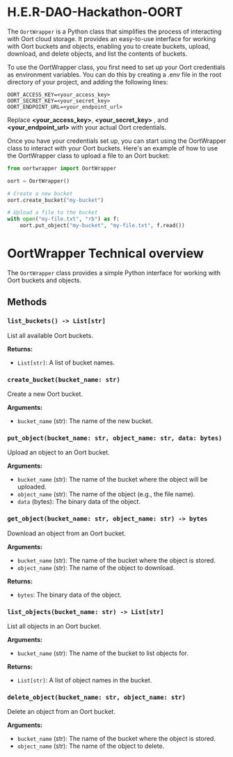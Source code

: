 # H.E.R-DAO-Hackathon-OORT
The `OortWrapper` is a Python class that simplifies the process of interacting with Oort cloud storage. It provides an easy-to-use interface for working with Oort buckets and objects, enabling you to create buckets, upload, download, and delete objects, and list the contents of buckets.

To use the OortWrapper class, you first need to set up your Oort credentials as environment variables. You can do this by creating a .env file in the root directory of your project, and adding the following lines:

```
OORT_ACCESS_KEY=<your_access_key>
OORT_SECRET_KEY=<your_secret_key>
OORT_ENDPOINT_URL=<your_endpoint_url>

```

Replace **<your_access_key>**, **<your_secret_key>** , and **<your_endpoint_url>** with your actual Oort credentials.

Once you have your credentials set up, you can start using the OortWrapper class to interact with your Oort buckets. Here's an example of how to use the OortWrapper class to upload a file to an Oort bucket:

```python
from oortwrapper import OortWrapper

oort = OortWrapper()

# Create a new bucket
oort.create_bucket("my-bucket")

# Upload a file to the bucket
with open("my-file.txt", "rb") as f:
    oort.put_object("my-bucket", "my-file.txt", f.read())

```

# OortWrapper Technical overview 

The `OortWrapper` class provides a simple Python interface for working with Oort buckets and objects.

## Methods

### `list_buckets() -> List[str]`

List all available Oort buckets.

**Returns:**

- `List[str]`: A list of bucket names.

### `create_bucket(bucket_name: str)`

Create a new Oort bucket.

**Arguments:**

- `bucket_name` (str): The name of the new bucket.

### `put_object(bucket_name: str, object_name: str, data: bytes)`

Upload an object to an Oort bucket.

**Arguments:**

- `bucket_name` (str): The name of the bucket where the object will be uploaded.
- `object_name` (str): The name of the object (e.g., the file name).
- `data` (bytes): The binary data of the object.

### `get_object(bucket_name: str, object_name: str) -> bytes`

Download an object from an Oort bucket.

**Arguments:**

- `bucket_name` (str): The name of the bucket where the object is stored.
- `object_name` (str): The name of the object to download.

**Returns:**

- `bytes`: The binary data of the object.

### `list_objects(bucket_name: str) -> List[str]`

List all objects in an Oort bucket.

**Arguments:**

- `bucket_name` (str): The name of the bucket to list objects for.

**Returns:**

- `List[str]`: A list of object names in the bucket.

### `delete_object(bucket_name: str, object_name: str)`

Delete an object from an Oort bucket.

**Arguments:**

- `bucket_name` (str): The name of the bucket where the object is stored.
- `object_name` (str): The name of the object to delete.

